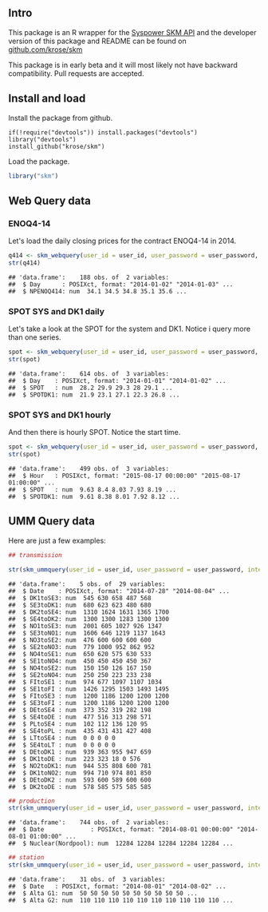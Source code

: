 Intro
-----

This package is an R wrapper for the [Syspower SKM API](http://syspower.skm.no) and the developer version of this package and README can be found on [github.com/krose/skm](http://github.com/krose/skm)

This package is in early beta and it will most likely not have backward compatibility. Pull requests are accepted.

Install and load
----------------

Install the package from github.

    if(!require("devtools")) install.packages("devtools")
    library("devtools")
    install_github("krose/skm")

Load the package.

``` r
library("skm")
```

Web Query data
--------------

### ENOQ4-14

Let's load the daily closing prices for the contract ENOQ4-14 in 2014.

``` r
q414 <- skm_webquery(user_id = user_id, user_password = user_password, series_name = "NPENOQ414", interval = "day", start_time = "01-01-2014", end_time = "0")
str(q414)
```

    ## 'data.frame':    188 obs. of  2 variables:
    ##  $ Day      : POSIXct, format: "2014-01-02" "2014-01-03" ...
    ##  $ NPENOQ414: num  34.1 34.5 34.8 35.1 35.6 ...

### SPOT SYS and DK1 daily

Let's take a look at the SPOT for the system and DK1. Notice i query more than one series.

``` r
spot <- skm_webquery(user_id = user_id, user_password = user_password, series_name = c("SPOT", "SPOTDK1"), interval = "day", start_time = "01-01-2014", end_time = "0")
str(spot)
```

    ## 'data.frame':    614 obs. of  3 variables:
    ##  $ Day    : POSIXct, format: "2014-01-01" "2014-01-02" ...
    ##  $ SPOT   : num  28.2 29.9 29.3 28 29.1 ...
    ##  $ SPOTDK1: num  21.9 23.1 27.1 22.3 26.8 ...

### SPOT SYS and DK1 hourly

And then there is hourly SPOT. Notice the start time.

``` r
spot <- skm_webquery(user_id = user_id, user_password = user_password, series_name = c("SPOT", "SPOTDK1"), interval = "Hour", start_time = "w-2", end_time = "0")
str(spot)
```

    ## 'data.frame':    499 obs. of  3 variables:
    ##  $ Hour   : POSIXct, format: "2015-08-17 00:00:00" "2015-08-17 01:00:00" ...
    ##  $ SPOT   : num  9.63 8.4 8.03 7.93 8.19 ...
    ##  $ SPOTDK1: num  9.61 8.38 8.01 7.92 8.12 ...

UMM Query data
--------------

Here are just a few examples:

``` r
## transmission

str(skm_ummquery(user_id = user_id, user_password = user_password, interval = "week", start_time = "2014-08-01", end_time = "2014-08-31", accrow = "no", type = "transmission", areas = c("Sweden", "Denmark"), internalorfuels = "no"))
```

    ## 'data.frame':    5 obs. of  29 variables:
    ##  $ Date    : POSIXct, format: "2014-07-28" "2014-08-04" ...
    ##  $ DK1toSE3: num  545 630 658 487 568
    ##  $ SE3toDK1: num  680 623 623 480 680
    ##  $ DK2toSE4: num  1310 1624 1631 1365 1700
    ##  $ SE4toDK2: num  1300 1300 1283 1300 1300
    ##  $ NO1toSE3: num  2001 605 1027 926 1347
    ##  $ SE3toNO1: num  1606 646 1219 1137 1643
    ##  $ NO3toSE2: num  476 600 600 600 600
    ##  $ SE2toNO3: num  779 1000 952 862 952
    ##  $ NO4toSE1: num  650 620 575 630 533
    ##  $ SE1toNO4: num  450 450 450 450 367
    ##  $ NO4toSE2: num  150 150 126 167 150
    ##  $ SE2toNO4: num  250 250 223 233 238
    ##  $ FItoSE1 : num  974 677 1097 1107 1034
    ##  $ SE1toFI : num  1426 1295 1503 1493 1495
    ##  $ FItoSE3 : num  1200 1186 1200 1200 1200
    ##  $ SE3toFI : num  1200 1186 1200 1200 1200
    ##  $ DEtoSE4 : num  373 352 319 282 198
    ##  $ SE4toDE : num  477 516 313 298 571
    ##  $ PLtoSE4 : num  102 112 136 120 95
    ##  $ SE4toPL : num  435 431 431 427 408
    ##  $ LTtoSE4 : num  0 0 0 0 0
    ##  $ SE4toLT : num  0 0 0 0 0
    ##  $ DEtoDK1 : num  939 363 955 947 659
    ##  $ DK1toDE : num  223 323 18 0 576
    ##  $ NO2toDK1: num  944 535 808 600 781
    ##  $ DK1toNO2: num  994 710 974 801 850
    ##  $ DEtoDK2 : num  593 600 589 600 600
    ##  $ DK2toDE : num  578 585 575 585 585

``` r
## production
str(skm_ummquery(user_id = user_id, user_password = user_password, interval = "hour", start_time = "2014-08-01", end_time = "2014-08-31", accrow = "no", type = "production", areas = "Nordpool", internalorfuels = "Nuclear"))
```

    ## 'data.frame':    744 obs. of  2 variables:
    ##  $ Date             : POSIXct, format: "2014-08-01 00:00:00" "2014-08-01 01:00:00" ...
    ##  $ Nuclear(Nordpool): num  12284 12284 12284 12284 12284 ...

``` r
## station
str(skm_ummquery(user_id = user_id, user_password = user_password, interval = "day", start_time = "2014-08-01", end_time = "2014-08-31", accrow = "no", type = "station", areas = NULL, internalorfuels = 3))
```

    ## 'data.frame':    31 obs. of  3 variables:
    ##  $ Date   : POSIXct, format: "2014-08-01" "2014-08-02" ...
    ##  $ Alta G1: num  50 50 50 50 50 50 50 50 50 50 ...
    ##  $ Alta G2: num  110 110 110 110 110 110 110 110 110 110 ...
